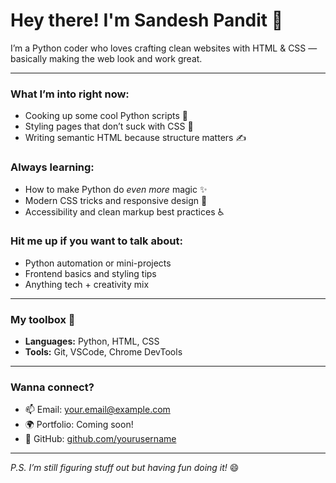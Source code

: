 # Hey there! I'm Sandesh Pandit 👋

I’m a Python coder who loves crafting clean websites with HTML & CSS — basically making the web look and work great.  

---

### What I’m into right now:
- Cooking up some cool Python scripts 🐍  
- Styling pages that don’t suck with CSS 🎨  
- Writing semantic HTML because structure matters ✍️  

### Always learning:
- How to make Python do *even more* magic ✨  
- Modern CSS tricks and responsive design 📱  
- Accessibility and clean markup best practices ♿️  

### Hit me up if you want to talk about:
- Python automation or mini-projects  
- Frontend basics and styling tips  
- Anything tech + creativity mix  

---

### My toolbox 🔧  
- **Languages:** Python, HTML, CSS  
- **Tools:** Git, VSCode, Chrome DevTools  

---

### Wanna connect?  
- 📫 Email: your.email@example.com  
- 🌍 Portfolio: Coming soon!  
- 👾 GitHub: [github.com/yourusername](https://github.com/yourusername)

---

_P.S. I’m still figuring stuff out but having fun doing it!_ 😄
